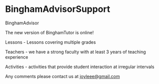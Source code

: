 # BinghamAdvisorSupport
BinghamAdvisor

The new version of BinghamTutor is online!

Lessons - Lessons covering multiple grades

Teachers - we have a strong faculty with at least 3 years of teaching experience

Activities - activities that provide student interaction at irregular intervals

Any comments please contact us at joyleee@gmail.com
